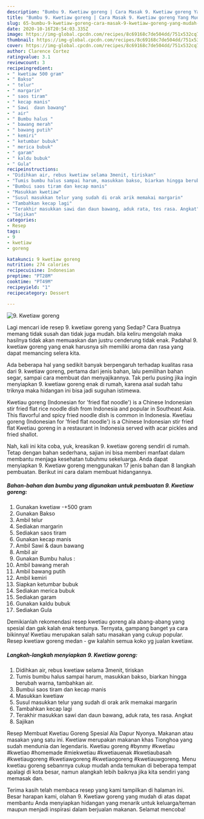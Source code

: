 ```yaml
---
description: "Bumbu 9. Kwetiaw goreng | Cara Masak 9. Kwetiaw goreng Yang Mudah Dan Praktis"
title: "Bumbu 9. Kwetiaw goreng | Cara Masak 9. Kwetiaw goreng Yang Mudah Dan Praktis"
slug: 65-bumbu-9-kwetiaw-goreng-cara-masak-9-kwetiaw-goreng-yang-mudah-dan-praktis
date: 2020-10-16T20:54:03.335Z
image: https://img-global.cpcdn.com/recipes/8c69168c7de504dd/751x532cq70/9-kwetiaw-goreng-foto-resep-utama.jpg
thumbnail: https://img-global.cpcdn.com/recipes/8c69168c7de504dd/751x532cq70/9-kwetiaw-goreng-foto-resep-utama.jpg
cover: https://img-global.cpcdn.com/recipes/8c69168c7de504dd/751x532cq70/9-kwetiaw-goreng-foto-resep-utama.jpg
author: Clarence Cortez
ratingvalue: 3.1
reviewcount: 3
recipeingredient:
- " kwetiaw 500 gram"
- " Bakso"
- " telur"
- " margarin"
- " saos tiram"
- " kecap manis"
- " Sawi  daun bawang"
- " air"
- " Bumbu halus "
- " bawang merah"
- " bawang putih"
- " kemiri"
- " ketumbar bubuk"
- " merica bubuk"
- " garam"
- " kaldu bubuk"
- " Gula"
recipeinstructions:
- "Didihkan air, rebus kwetiaw selama 3menit, tiriskan"
- "Tumis bumbu halus sampai harum, masukkan bakso, biarkan hingga berubah warna, tambahkan air."
- "Bumbui saos tiram dan kecap manis"
- "Masukkan kwetiaw"
- "Susul masukkan telur yang sudah di orak arik memakai margarin"
- "Tambahkan kecap lagi"
- "Terakhir masukkan sawi dan daun bawang, aduk rata, tes rasa. Angkat"
- "Sajikan"
categories:
- Resep
tags:
- 9
- kwetiaw
- goreng

katakunci: 9 kwetiaw goreng 
nutrition: 274 calories
recipecuisine: Indonesian
preptime: "PT28M"
cooktime: "PT49M"
recipeyield: "1"
recipecategory: Dessert

---
```



![9. Kwetiaw goreng](https://img-global.cpcdn.com/recipes/8c69168c7de504dd/751x532cq70/9-kwetiaw-goreng-foto-resep-utama.jpg)

Lagi mencari ide resep 9. kwetiaw goreng yang Sedap? Cara Buatnya memang tidak susah dan tidak juga mudah. bila keliru mengolah maka hasilnya tidak akan memuaskan dan justru cenderung tidak enak. Padahal 9. kwetiaw goreng yang enak harusnya sih memiliki aroma dan rasa yang dapat memancing selera kita.

Ada beberapa hal yang sedikit banyak berpengaruh terhadap kualitas rasa dari 9. kwetiaw goreng, pertama dari jenis bahan, lalu pemilihan bahan segar, sampai cara membuat dan menyajikannya. Tak perlu pusing jika ingin menyiapkan 9. kwetiaw goreng enak di rumah, karena asal sudah tahu triknya maka hidangan ini bisa jadi suguhan istimewa.

Kwetiau goreng (Indonesian for &#39;fried flat noodle&#39;) is a Chinese Indonesian stir fried flat rice noodle dish from Indonesia and popular in Southeast Asia. This flavorful and spicy fried noodle dish is common in Indonesia. Kwetiau goreng (Indonesian for &#39;fried flat noodle&#39;) is a Chinese Indonesian stir fried flat Kwetiau goreng in a restaurant in Indonesia served with acar pickles and fried shallot.


Nah, kali ini kita coba, yuk, kreasikan 9. kwetiaw goreng sendiri di rumah. Tetap dengan bahan sederhana, sajian ini bisa memberi manfaat dalam membantu menjaga kesehatan tubuhmu sekeluarga. Anda dapat menyiapkan 9. Kwetiaw goreng menggunakan 17 jenis bahan dan 8 langkah pembuatan. Berikut ini cara dalam membuat hidangannya.

<!--inarticleads1-->

##### Bahan-bahan dan bumbu yang digunakan untuk pembuatan 9. Kwetiaw goreng:

1. Gunakan  kwetiaw -+500 gram
1. Gunakan  Bakso
1. Ambil  telur
1. Sediakan  margarin
1. Sediakan  saos tiram
1. Gunakan  kecap manis
1. Ambil  Sawi &amp; daun bawang
1. Ambil  air
1. Gunakan  Bumbu halus :
1. Ambil  bawang merah
1. Ambil  bawang putih
1. Ambil  kemiri
1. Siapkan  ketumbar bubuk
1. Sediakan  merica bubuk
1. Sediakan  garam
1. Gunakan  kaldu bubuk
1. Sediakan  Gula


Demikianlah rekomendasi resep kwetiau goreng ala abang-abang yang spesial dan gak kalah enak tentunya. Ternyata, gampang banget ya cara bikinnya! Kwetiau merupakan salah satu masakan yang cukup popular. Resep kwetiaw goreng medan - gw kalahin semua koko yg jualan kwetiaw. 

<!--inarticleads2-->

##### Langkah-langkah menyiapkan 9. Kwetiaw goreng:

1. Didihkan air, rebus kwetiaw selama 3menit, tiriskan
1. Tumis bumbu halus sampai harum, masukkan bakso, biarkan hingga berubah warna, tambahkan air.
1. Bumbui saos tiram dan kecap manis
1. Masukkan kwetiaw
1. Susul masukkan telur yang sudah di orak arik memakai margarin
1. Tambahkan kecap lagi
1. Terakhir masukkan sawi dan daun bawang, aduk rata, tes rasa. Angkat
1. Sajikan


Resep Membuat Kwetiau Goreng Spesial Ala Dapur Nyonya. Makanan atau masakan yang satu ini. Kwetiaw merupakan makanan khas Tionghoa yang sudah mendunia dan legendaris. Kwetiau goreng #bynmy #kwetiau #kwetiao #homemade #miekwetiau #kwetiauenak #kwetiaubasah #kwetiaugoreng #kwetiawgoreng #kwetiaogoreng #kwetiauwgoreng. Menu kwetiau goreng sebanrnya cukup mudah anda temukan di beberapa tempat apalagi di kota besar, namun alangkah lebih baiknya jika kita sendiri yang memasak dan. 

Terima kasih telah membaca resep yang kami tampilkan di halaman ini. Besar harapan kami, olahan 9. Kwetiaw goreng yang mudah di atas dapat membantu Anda menyiapkan hidangan yang menarik untuk keluarga/teman maupun menjadi inspirasi dalam berjualan makanan. Selamat mencoba!
